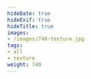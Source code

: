 ```yaml
---
hideDate: true
hideExif: true
hideTitle: true
images:
- /images/740-texture.jpg
tags:
- all
- texture
weight: 740
---
```

